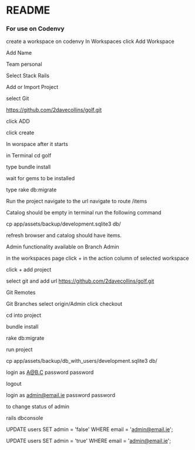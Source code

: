 # README
###  For use on Codenvy

create a workspace on codenvy
In Workspaces click Add Workspace

Add Name

Team personal

Select Stack Rails

Add or Import Project

select Git

https://github.com/2davecollins/golf.git

click ADD

click create

In worspace after it starts

in Terminal cd golf

type bundle install

wait for gems to be installed

type rake db:migrate

Run the project navigate to the url
navigate to route /items

Catalog should be empty
in terminal run the following command

cp app/assets/backup/development.sqlite3 db/

refresh browser and catalog should have items.

Admin functionality available on Branch Admin

in the workspaces page click + in the action column of selected workspace

click + add project

select git and add url https://github.com/2davecollins/golf.git

Git Remotes

Git Branches select origin/Admin
click checkout


cd into project

bundle install

rake db:migrate

run project

cp app/assets/backup/db_with_users/development.sqlite3 db/

login as A@B.C password password

logout

login as admin@email.ie password password

to change status of admin

rails dbconsole

UPDATE users SET admin = 'false' WHERE email = 'admin@email.ie';

UPDATE users SET admin = 'true' WHERE email = 'admin@email.ie';
